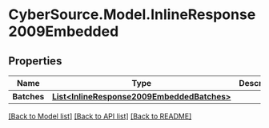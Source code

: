 # CyberSource.Model.InlineResponse2009Embedded
## Properties

Name | Type | Description | Notes
------------ | ------------- | ------------- | -------------
**Batches** | [**List&lt;InlineResponse2009EmbeddedBatches&gt;**](InlineResponse2009EmbeddedBatches.md) |  | [optional] 

[[Back to Model list]](../README.md#documentation-for-models) [[Back to API list]](../README.md#documentation-for-api-endpoints) [[Back to README]](../README.md)

